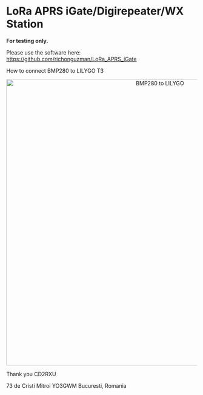 # LoRa APRS iGate/Digirepeater/WX Station

<B>For testing only.</B>

Please use the software here: https://github.com/richonguzman/LoRa_APRS_iGate

How to connect BMP280 to LILYGO T3

<center><img src="https://github.com/yo3gwm/LoRa_APRS_iGate_GWM/blob/main/doc/LilyGO_T3_1.6.1_to_BMP280.png" alt="BMP280 to LILYGO" width="795" height="756"></center> 

Thank you CD2RXU

73 de Cristi Mitroi YO3GWM
Bucuresti, Romania